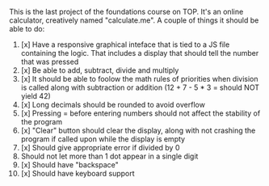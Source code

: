 This is the last project of the foundations course on TOP. It's an online calculator, creatively named "calculate.me". A couple of things it should be able to do:

1. [x] Have a responsive graphical inteface that is tied to a JS file containing the logic. That includes a display that should tell the number that was pressed
2. [x] Be able to add, subtract, divide and multiply
3. [x] It should be able to foolow the math rules of priorities when division is called along with subtraction or addition (12 + 7 - 5 \* 3 = should NOT yield 42)
4. [x] Long decimals should be rounded to avoid overflow
5. [x] Pressing = before entering numbers should not affect the stability of the program
6. [x] "Clear" button should clear the display, along with not crashing the program if called upon while the display is empty
7. [x] Should give appropriate error if divided by 0
8. Should not let more than 1 dot appear in a single digit
9. [x] Should have "backspace"
10. [x] Should have keyboard support

